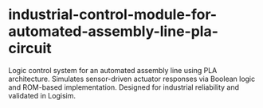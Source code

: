 # industrial-control-module-for-automated-assembly-line-pla-circuit
Logic control system for an automated assembly line using PLA architecture. Simulates sensor-driven actuator responses via Boolean logic and ROM-based implementation. Designed for industrial reliability and validated in Logisim.

